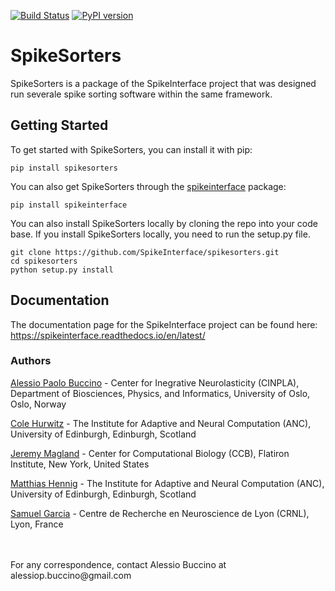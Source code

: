 [![Build Status](https://travis-ci.org/SpikeInterface/spikesorters.svg?branch=master)](https://travis-ci.org/SpikeInterface/spikesorters) [![PyPI version](https://badge.fury.io/py/spikesorters.svg)](https://badge.fury.io/py/spikesorters)

# SpikeSorters

SpikeSorters is a package of the SpikeInterface project that was designed run severale spike sorting software within the same framework.

## Getting Started

To get started with SpikeSorters, you can install it with pip:

```shell
pip install spikesorters
```

You can also get SpikeSorters through the [spikeinterface](https://github.com/SpikeInterface/spikeinterface) package:

```shell
pip install spikeinterface
```

You can also install SpikeSorters locally by cloning the repo into your code base. If you install SpikeSorters locally, you need to run the setup.py file.

```shell
git clone https://github.com/SpikeInterface/spikesorters.git
cd spikesorters
python setup.py install
```

## Documentation

The documentation page for the SpikeInterface project can be found here: https://spikeinterface.readthedocs.io/en/latest/

### Authors

[Alessio Paolo Buccino](https://www.mn.uio.no/ifi/english/people/aca/alessiob/) - Center for Inegrative Neurolasticity (CINPLA), Department of Biosciences, Physics, and Informatics, University of Oslo, Oslo, Norway

[Cole Hurwitz](https://www.inf.ed.ac.uk/people/students/Cole_Hurwitz.html) - The Institute for Adaptive and Neural Computation (ANC), University of Edinburgh, Edinburgh, Scotland

[Jeremy Magland](https://www.simonsfoundation.org/team/jeremy-magland/) - Center for Computational Biology (CCB), Flatiron Institute, New York, United States

[Matthias Hennig](http://homepages.inf.ed.ac.uk/mhennig/) - The Institute for Adaptive and Neural Computation (ANC), University of Edinburgh, Edinburgh, Scotland

[Samuel Garcia](https://github.com/samuelgarcia) - Centre de Recherche en Neuroscience de Lyon (CRNL), Lyon, France

<br/>
<br/>
For any correspondence, contact Alessio Buccino at alessiop.buccino@gmail.com

